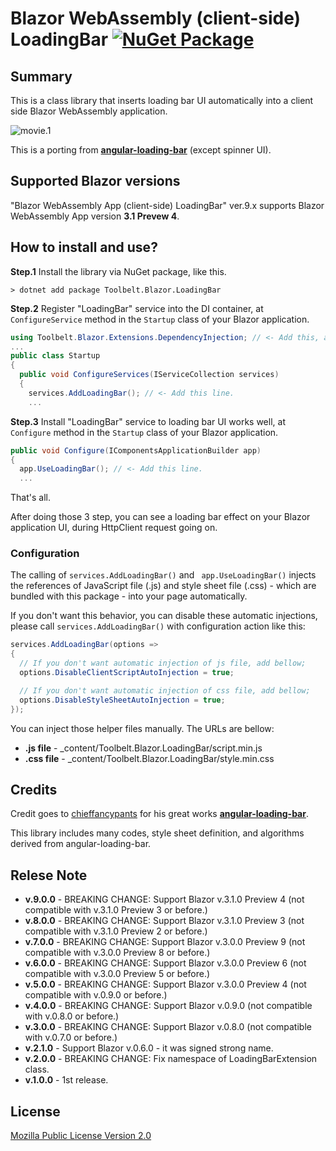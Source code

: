 # Blazor WebAssembly (client-side) LoadingBar [![NuGet Package](https://img.shields.io/nuget/v/Toolbelt.Blazor.LoadingBar.svg)](https://www.nuget.org/packages/Toolbelt.Blazor.LoadingBar/)

## Summary

This is a class library that inserts loading bar UI automatically into a client side Blazor WebAssembly application.

![movie.1](https://github.com/jsakamoto/Toolbelt.Blazor.LoadingBar/blob/master/.assets/movie-001.gif?raw=true)

This is a porting from [**angular-loading-bar**](https://github.com/chieffancypants/angular-loading-bar) (except spinner UI).

## Supported Blazor versions

"Blazor WebAssembly App (client-side) LoadingBar" ver.9.x supports Blazor WebAssembly App version **3.1 Prevew 4**.

## How to install and use?

**Step.1** Install the library via NuGet package, like this.

```shell
> dotnet add package Toolbelt.Blazor.LoadingBar
```

**Step.2** Register "LoadingBar" service into the DI container, at `ConfigureService` method in the `Startup` class of your Blazor application.

```csharp
using Toolbelt.Blazor.Extensions.DependencyInjection; // <- Add this, and...
...
public class Startup
{
  public void ConfigureServices(IServiceCollection services)
  {
    services.AddLoadingBar(); // <- Add this line.
    ...
```

**Step.3** Install "LoadingBar" service to loading bar UI works well, at `Configure` method in the `Startup` class of your Blazor application.

```csharp
public void Configure(IComponentsApplicationBuilder app)
{
  app.UseLoadingBar(); // <- Add this line.
  ...
```

That's all.

After doing those 3 step, you can see a loading bar effect on your Blazor application UI, during HttpClient request going on.

### Configuration

The calling of `services.AddLoadingBar()` and ` app.UseLoadingBar()` injects the references of JavaScript file (.js) and style sheet file (.css) - which are bundled with this package - into your page automatically.

If you don't want this behavior, you can disable these automatic injections, please call `services.AddLoadingBar()` with configuration action like this:

```csharp
services.AddLoadingBar(options =>
{
  // If you don't want automatic injection of js file, add bellow;
  options.DisableClientScriptAutoInjection = true;

  // If you don't want automatic injection of css file, add bellow;
  options.DisableStyleSheetAutoInjection = true;
});
```

You can inject those helper files manually. The URLs are bellow:

- **.js file** - _content/Toolbelt.Blazor.LoadingBar/script.min.js
- **.css file** - _content/Toolbelt.Blazor.LoadingBar/style.min.css

## Credits

Credit goes to [chieffancypants](https://github.com/chieffancypants) for his great works [**angular-loading-bar**](https://github.com/chieffancypants/angular-loading-bar).

This library includes many codes, style sheet definition, and algorithms derived from angular-loading-bar.

## Relese Note

- **v.9.0.0** - BREAKING CHANGE: Support Blazor v.3.1.0 Preview 4 (not compatible with v.3.1.0 Preview 3 or before.)
- **v.8.0.0** - BREAKING CHANGE: Support Blazor v.3.1.0 Preview 3 (not compatible with v.3.1.0 Preview 2 or before.)
- **v.7.0.0** - BREAKING CHANGE: Support Blazor v.3.0.0 Preview 9 (not compatible with v.3.0.0 Preview 8 or before.)
- **v.6.0.0** - BREAKING CHANGE: Support Blazor v.3.0.0 Preview 6 (not compatible with v.3.0.0 Preview 5 or before.)
- **v.5.0.0** - BREAKING CHANGE: Support Blazor v.3.0.0 Preview 4 (not compatible with v.0.9.0 or before.)
- **v.4.0.0** - BREAKING CHANGE: Support Blazor v.0.9.0 (not compatible with v.0.8.0 or before.)
- **v.3.0.0** - BREAKING CHANGE: Support Blazor v.0.8.0 (not compatible with v.0.7.0 or before.)
- **v.2.1.0** - Support Blazor v.0.6.0 - it was signed strong name.
- **v.2.0.0** - BREAKING CHANGE: Fix namespace of LoadingBarExtension class.
- **v.1.0.0** - 1st release.

## License

[Mozilla Public License Version 2.0](https://github.com/jsakamoto/Toolbelt.Blazor.LoadingBar/blob/master/LICENSE)